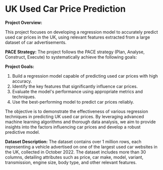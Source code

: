 # UK Used Car Price Prediction
**Project Overview:**

This project focuses on developing a regression model to accurately predict used car prices in the UK, using relevant features extracted from a large dataset of car advertisements.

**PACE Strategy:**
The project follows the PACE strategy (Plan, Analyse, Construct, Execute) to systematically achieve the following goals:

**Project Goals:**
1. Build a regression model capable of predicting used car prices with high accuracy.
2. Identify the key features that significantly influence car prices.
3. Evaluate the model's performance using appropriate metrics and techniques.
4. Use the best-performing model to predict car prices reliably.

The objective is to demonstrate the effectiveness of various regression techniques in predicting UK used car prices. By leveraging advanced machine learning algorithms and thorough data analysis, we aim to provide insights into the factors influencing car prices and develop a robust predictive model.

**Dataset Description:**
The dataset contains over 1 million rows, each representing a vehicle advertised on one of the largest used car websites in the UK, collected in October 2022. The dataset includes more than 30 columns, detailing attributes such as price, car make, model, variant, transmission, engine size, body type, and other relevant features.

